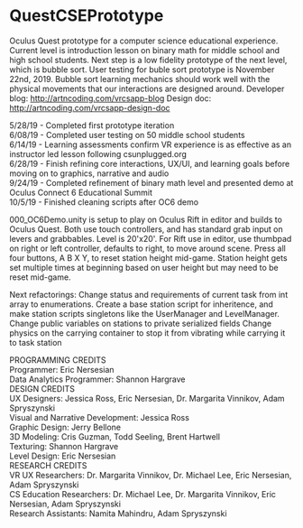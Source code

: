 # QuestCSEPrototype
Oculus Quest prototype for a computer science educational experience. Current level is introduction lesson on binary math for middle school and high school students. Next step is a low fidelity prototype of the next level, which is bubble sort. User testing for buble sort prototype is November 22nd, 2019. Bubble sort learning mechanics should work well with the physical movements that our interactions are designed around. Developer blog: http://artncoding.com/vrcsapp-blog Design doc: http://artncoding.com/vrcsapp-design-doc

5/28/19 - Completed first prototype iteration<br/>
6/08/19 - Completed user testing on 50 middle school students<br/>
6/14/19 - Learning assessments confirm VR experience is as effective as an instructor led lesson following csunplugged.org<br/>
6/28/19 - Finish refining core interactions, UX/UI, and learning goals before moving on to graphics, narrative and audio<br/>
9/24/19 - Completed refinement of binary math level and presented demo at Oculus Connect 6 Educational Summit<br/>
10/5/19 - Finished cleaning scripts after OC6 demo<br/>

000_OC6Demo.unity is setup to play on Oculus Rift in editor and builds to Oculus Quest. Both use touch controllers, and has standard grab input on levers and grabbables. Level is 20'x20'. For Rift use in editor, use thumbpad on right or left controller, defaults to right, to move around scene. Press all four buttons, A B X Y, to reset station height mid-game. Station height gets set multiple times at beginning based on user height but may need to be reset mid-game. 

Next refactorings:
Change status and requirements of current task from int array to enumerations.
Create a base station script for inheritence, and make station scripts singletons like the UserManager and LevelManager.
Change public variables on stations to private serialized fields
Change physics on the carrying container to stop it from vibrating while carrying it to task station

PROGRAMMING CREDITS<br/>
Programmer: Eric Nersesian<br/>
Data Analytics Programmer: Shannon Hargrave<br/>
DESIGN CREDITS<br/>
UX Designers: Jessica Ross, Eric Nersesian, Dr. Margarita Vinnikov, Adam Spryszynski<br/>
Visual and Narrative Development: Jessica Ross<br/>
Graphic Design: Jerry Bellone<br/>
3D Modeling: Cris Guzman, Todd Seeling, Brent Hartwell<br/>
Texturing: Shannon Hargrave<br/>
Level Design: Eric Nersesian<br/>
RESEARCH CREDITS<br/>
VR UX Researchers: Dr. Margarita Vinnikov, Dr. Michael Lee, Eric Nersesian, Adam Spryszynski<br/>
CS Education Researchers: Dr. Michael Lee, Dr. Margarita Vinnikov, Eric Nersesian, Adam Spryszynski<br/>
Research Assistants: Namita Mahindru, Adam Spryszynski
